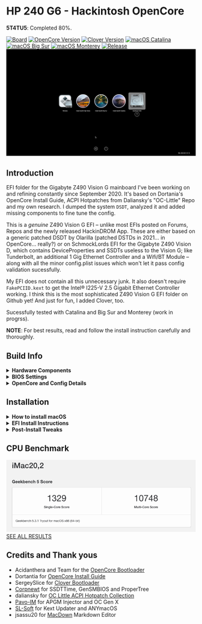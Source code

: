 # HP 240 G6 - Hackintosh OpenCore

**5T4TU5**: Completed 80%.</br>

[![Board](https://img.shields.io/badge/Gigabyte-Z490_Vision_G-informational.svg)](https://www.gigabyte.com/Motherboard/Z490-VISION-G-rev-1x/support#support-dl-bios)
[![OpenCore Version](https://img.shields.io/badge/OpenCore-0.7.1-important.svg)](https://github.com/acidanthera/OpenCorePkg/releases/latest)
[![Clover Version](https://img.shields.io/badge/Clover-r5136-important.svg)](https://github.com/CloverHackyColor/CloverBootloader/releases/tag/5134)
[![macOS Catalina](https://img.shields.io/badge/macOS-10.15.7-white.svg)](https://www.apple.com/li/macos/catalina/)
[![macOS Big Sur](https://img.shields.io/badge/macOS-11.5.1-white.svg)](https://www.apple.com/macos/big-sur/)
[![macOS Monterey](https://img.shields.io/badge/macOS-12.0_beta-white.svg)](https://www.apple.com/macos/monterey-preview/)
[![Release](https://img.shields.io/badge/Download-latest-success.svg)](https://github.com/5T33Z0/Gigabyte-Z490-Vision-G-Hackintosh-OpenCore/releases)
![](https://github.com/5T33Z0/Gigabyte-Z490-Vision-G-Hackintosh-OpenCore/blob/main/Pics/BootPicker.png)

## Introduction

EFI folder for the Gigabyte Z490 Vision G mainboard I've been working on and refining constantly since September 2020. It's based on Dortania's OpenCore Install Guide, ACPI Hotpatches from Daliansky's "OC-Little" Repo and my own research. I dumped the system `DSDT`, analyzed it and added missing components to fine tune the config. 

This is a *genuine* Z490 Vision G EFI – unlike most EFIs posted on Forums, Repos and the newly released HackinDROM App. These are either based on a generic patched DSDT by Olarilla (patched DSTDs in 2021… in OpenCore… really?) or on SchmockLords EFI for the Gigabyte Z490 Vision D, which contains DeviceProperties and SSDTs useless to the Vision G; like Tunderbolt, an additional 1 Gig Ethernet Controller and a Wifi/BT Module – along with all the minor config.plist issues which won't let it pass config validation sucessfully.

My EFI does not contain all this unnecessary junk. It also doesn't require `FakePCIID.kext` to get the Intel® I225-V 2.5 Gigabit Ethernet Controller working. I think this is the most sophisticated Z490 Vision G EFI folder on Github yet! And just for fun, I added Clover, too.

Sucessfully tested with Catalina and Big Sur and Monterey (work in progrss).

**NOTE**: For best results, read and follow the install instruction carefully and thoroughly. 

## Build Info

<details>
<summary><strong>Hardware Components</strong></summary>

### System Specs

| Component           | Details                                     |
| :------------------ | :------------------------------------------ |
| Mainboard           | Gigabyte Z490 Vision G                      |
| BIOS		      | F20. F5 or higher is required to disable `CFG Lock`. Otherwise use Kernel Quirk `AppleXcpmCfgLock`|
| CPU                 | Intel® Core i9 10850K (Codename Comet Lake) |
| RAM                 | 32 GB DDR4 2400 Crucial Basllistix Sport LT |
| iGPU		      | Intel® UHD 630. Configured `headless` for computational tasks only. If you need to drive a display [use this Framebuffer-Patch](https://github.com/5T33Z0/Gigabyte-Z490-Vision-G-Hackintosh-OpenCore/blob/main/Additional%20Files/Intel%20UHD%20630_HDMI_DP_Framebuffer-Patch.plist) instead      |
| GPU                 | MSI Geforce GTX 760 Twin Frozr Gaming       |
| Audio               | Realtek® ALC1220-VB (Layout-id: `28`)       |
| Ethernet            | Intel® 2.5GbE LAN chip. Incompatible with macOS High Sierra |
</details>
<details>
<summary><strong>BIOS Settings</strong></summary>

### BIOS Settings

* **Tweaker [TAB]**
	* Extreme Memory Profile (XMP): Enabled (if supported by RAM)
	* Advanced CPU Settings
		* VT-d: Enabled (disabled in config.plist anyway, so only relevant to Windows)
		* Intel Speed Shit: Enabled
* **Setings [TAB]**
	* Platform Power
		* Platform Power Management: Enabled
		* PEG ASPM: Enabled
		* PCH ASPM: Enabled
		* DMI ASPM: Enabled 
		* ErP: Enabled (so USB Power turns off, after PC is shut down)
	* IO Ports
		* Internal Graphics: enabled (if CPU has integrated graphics). **NOTE**: The config.plist uses dGPU for Display(s) and iGPU for computational tasks only by default. If you want to use the iGPU to drive a display you need a different Framebuffer Patch (see "EFI Install Instructions" for details).
		* OnBoard LAN Controller: Enabled
		* Audio Controller: Enabled (if On-Board Sound Card is used)
		* Above 4G Decoding: Enabled
		* Re-Size BAR Support: Disabled
		* IOAPIC 24-119 Entries: Enabled
		* Super IO Configurtaion
			* Serial Port: Disabled
		* USB Configuration
			* Legacy USB Support: Disabled
			* XHCI Hand-off: Enabled
		* Network Stack Configuration
			* Network Stack: Disabled
* **Boot [TAB]**
	* CFGLock: Disabled (Option only available on newer BIOS versions)
	* Windows 10 Features: Windows 10 
	* CSM: Disabled (to get rid of legacy code from `DSDT`)
</details>
<details>
<summary><strong>OpenCore and Config Details</strong></summary>
	
### OpenCore Details

* **Version**: 0.7.2 (check comments in `config.plist` for version details)
* **Compatible macOS**: 10.15.7 (Catalina) and 11.4+ (Big Sur)
* **System Definition:** `iMac20,2` (SMBIOS Infos need to be added with [GenSMBIOS](https://github.com/corpnewt/GenSMBIOS)). Using a divergent SMBIOS rather than `iMac20,2` may require remapping of USB Ports, since the `info.plist` inside the `USBPorts.kext` refers to `iMac20,2` as `model`.
* **ACPI Patches:** `SSDT-AWAC`, `SSDT-EC-USBX`, `SSDT-PLUG`, `SSDT-SBUS-MCHC`, `SSDT-DMAC`, `SSDT-PPMC`
* **OpenCanopy Enabled**: `yes`
* **Iconset**: `modern`
* **Chime**: `no`
* **FileVault**: `no`
* **SecureBootModel**: `j185f`(change it to `Disabled` if your system won't boot)
* **USB Ports Mapped:** `yes`. Details [here](https://github.com/5T33Z0/Gigabyte-Z490-Vision-G-Hackintosh-OpenCore/blob/main/Additional%20Files/USB_Ports.zip)
* **car-active-config:** HighSierra: `FF030000`, Catalina: `FF070000`, Big Sur: `67080000`
* **Issues**: High Siera requires SMBIOS `iMac18,3` as well as a Fake CPU-ID in order to boot. Also, Internet doesn't work in High Sierra since it does not contain the necessary kext for the I225 Controller.
* **Config Validation**: </br>
![](https://github.com/5T33Z0/Gigabyte-Z490-Vision-G-Hackintosh-OpenCore/blob/main/Pics/ConfigValidation.png)

***NOTE**: I've since scrapped the idea of running High Sierra altogether, because it partly breaks Big Sur: if you reboot the system after using macOS High Sierra, you can no longer start Big Sur without using the boot-arg`-no_compat_check` – otherwise you get the dreaded stop sign instead. I don't know what causes this issue. I assume booting High Sierra breaks the seal of Big Sur somehow but I am not sure. If you happen to face this isssue, simply reinstall Big Sur over your existing installation and everything will be back to normal. So don't panic! ;)

### Note about Kexts
The following Kexts are disabled by default since I don't know which CPU, GPU you are using:
- `CPUFriend.kext` and `CPUFriendDataProvider.kext` 
	- If you use a different CPU model, create your own DataProviderKext using [CPUFriendFriend](https://github.com/corpnewt/CPUFriendFriend), replace it and reenable the kext as well as `CPUFriend.kext`)
* `AGPMInjector.kext`disabled. Generate it or delete config entry and kext. See Section "Enable AGPM"
</details>

## Installation
<details>
<summary><strong>How to install macOS</strong></summary>

### Installing macOS
If you already have macOS installed but want to perform a clean install, you can either download macOS from the App Store or use [**ANYmacOS**](https://www.sl-soft.de/en/anymacos/). It's a hassle-free app than can download macOS High Sierra, Catalina and Big Sur. It also can create a USB Installer for you. And if you create multiple HFS partitions in the correct sizes, you can use it to create a multi macOS Installer USB Stick as well. 

If you are on Windows or Linux, follow the guide provided by [Dortania](https://dortania.github.io/OpenCore-Install-Guide/installer-guide/#making-the-installer)
</details>
<details>
<summary><strong>EFI Install Instructions</strong></summary>

### EFI Install Guide for OpenCore 
	
1. Download latest OC EFI Release and unpack it
2. Select the config of your choice and rename it to `config.plist`
3. choose `csr-active-config` based on your macOS version to disable SIP: `67080000` for Big Sur, `FF070000` for Catalina/Mojave, `FF030000` for High Sierra
4. Graphics:
	- AMD GPUs may require additional `boot-args`. Check WhateverGreen repo to find out which you need.
	- If you want to use the Intel UHD 630 integrated graphics to drive a display, download this [Framebuffer-Patch](https://github.com/5T33Z0/Gigabyte-Z490-Vision-G-Hackintosh-OpenCore/blob/main/Additional%20Files/Intel_UHD_630_HDMI_DP_Framebuffer-Patch.plist). Open it with a plist editor and copy the dictionary `PciRoot(0x0)/Pci(0x2,0x0)` to `DeviceProperties > Add` (comment-out the existing entry with "#" first, to disable the existing entry).
5. Getting the Intel(R) I225-V Ethernet Controller to work:

	- macOS Big Sur Users (macOS 11.4 or later) don't have to change anything here since this is the currently active config! But for completeness sake, this is what you would have to do otherwise:
	
		1. Disable (comment-out) `DeviceProperties` > `PciRoot(0x0)/Pci(0x1C,0x1)/Pci(0x0,0x0)`
		2. Go to `Kernel` > `Patch` and disable `I225-V Patch`.
		3. Add boot-arg `dk.e1000=0`
		
	- macOS Catalina and Big Sur Users (up to macOS version 11.3 ≤ Kernel 20.4) need to do the following:

		1. Enable (un-comment) `DeviceProperties` > `#PciRoot(0x0)/Pci(0x1C,0x1)/Pci(0x0,0x0)`
		2. Go to `Kernel` > `Patch` and enable `I225-V Patch`.
		3. Delete/disable boot-arg `dk.e1000=0`

	- macOS Monterey beta 2 Users (should supossedly work like this):
	
		1. Disable (comment-out) `DeviceProperties` > `PciRoot(0x0)/Pci(0x1C,0x1)/Pci(0x0,0x0)`
		2. Go to `Kernel` > `Patch` and disable `I225-V Patch`.
		3. Add boot-arg `dk.e1000=0`
		4. In Network Settings, manually assign an IP Address and set it up as a 1 gig connection (base1000T). I can't confirm this since I only have a base100T router and I can't get a connection to the internet going for reasons unknown to me.
	
	**NOTE**: In fact, you could leave the Device Property, Kernel Patch and boot-arg enabled for *both* macOS Catalina and Big Sur altogether. But I think it's cleaner to just enable what's necessary for each OS unless you run a multiboot setup with both Catalina and Big Sur. Then it's probably easier to leave the Device Property, the Kernel Patch and boot-arg enabled. See this discussion for more insight: https://github.com/dortania/bugtracker/issues/213

6. Create SMBIOS infos for `iMac20,2` to the config.plist and save it.
7. Copy the EFI Folder to a FAT32 formated USB Stick
8. Reboot from USB Stick
9. Perform an NVRAM Reset
10. Boot macOS
11. If your system boots successfully, mount your ESP and copy over the EFI Folder to you HDD/SSD and reboot.
12. Continue with Post-Install!

</details>
<details>
<summary><strong>Post-Install Tweaks</strong></summary>
	
### Optimizing CPU Power Management
Use [CPUFriendFriend](https://github.com/corpnewt/CPUFriendFriend) to generate a `CPUFriendDataProvider.kext` to optimize the CPU Power Management of your CPU for a more efficent overall performance. You can [follow this Guide](https://github.com/5T33Z0/Gigabyte-Z490-Vision-G-Hackintosh-OpenCore/blob/main/Additional%20Files/CPU_Power_Management_EN.pdf) to create your own.
When you're done, reboot. Have a look at the CPU behavior using Intel Power Gadget. You can see, that the CPU idle frequency should be lower now:

![image](https://github.com/5T33Z0/Gigabyte-Z490-Vision-G-Hackintosh-OpenCore/blob/main/Pics/CPU_PM.png)

### Enabling Apple Graphics Power Management (AGPM) for dedicated GPUs (NVDIA and AMD)
- Generate `AGPMInjector.kext` for your GPU using [AGPMInjector](https://github.com/Pavo-IM/AGPMInjector) and 
- Copy it to `EFI\OC\Kexts`
- Enable the entry in the config.plist
- Save and reboot.
- Open [IORegistryExplorer](https://github.com/utopia-team/IORegistryExplorer/releases) and search for`PR00`. If it look like this, CPU Power Management and AGPM are working correctly:

![](https://github.com/5T33Z0/Gigabyte-Z490-Vision-G-Hackintosh-OpenCore/blob/main/Pics/AGPMEnabler.png)

**NOTE**: For more Post-Install tweaks and tips, check out my small collection of [Config Tweaks](https://github.com/5T33Z0/Gigabyte-Z490-Vision-G-Hackintosh-OpenCore/blob/main/Additional%20Files/OpenCore_Config_Tweaks_EN.md)
</details>

## CPU Benchmark
![image](https://github.com/5T33Z0/Gigabyte-Z490-Vision-G-Hackintosh-OpenCore/blob/main/Pics/BigSur%20Benchmark.png)</br>
[SEE ALL RESULTS](https://browser.geekbench.com/v5/cpu/5386949)

## Credits and Thank yous
- Acidanthera and Team for the [OpenCore Bootloader](https://github.com/acidanthera/OpenCorePkg)
- Dortantia for [OpenCore Install Guide](https://dortania.github.io/OpenCore-Install-Guide/)
- SergeySlice for [Clover Bootloader](https://github.com/CloverHackyColor/CloverBootloader)
- [Corpnewt](https://github.com/corpnewt) for SSDTTime, GenSMBIOS and ProperTree
- daliansky for [OC Little ACPI Hotpatch Collection](https://github.com/5T33Z0/OC-Little-Translated) 
- [Pavo-IM](https://github.com/Pavo-IM/) for APGM Injector and OC Gen X
- [SL-Soft](https://www.sl-soft.de/software/) for Kext Updater and ANYmacOS
- jsassu20 for [MacDown](https://macdown.uranusjr.com/) Markdown Editor
